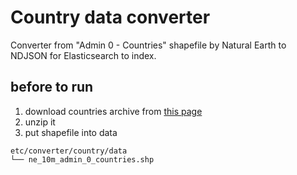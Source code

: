 # Country data converter
Converter from "Admin 0 - Countries" shapefile by Natural Earth to NDJSON for Elasticsearch to index.

## before to run
1. download countries archive from [this page](https://www.naturalearthdata.com/downloads/10m-cultural-vectors/)
2. unzip it
3. put shapefile into data

```
etc/converter/country/data
└── ne_10m_admin_0_countries.shp
```
